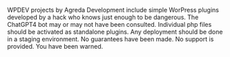 WPDEV projects by Agreda Development include simple WorPress plugins developed by a hack who knows just enough to be dangerous. The ChatGPT4 bot may or may not have been consulted.
Individual php files should be activated as standalone plugins. 
Any deployment should be done in a staging environment.
No guarantees have been made.
No support is provided.
You have been warned.

